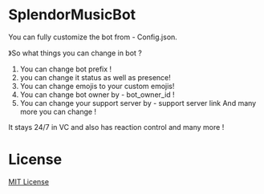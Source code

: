 # SplendorMusicBot

You can fully customize the bot from - Config.json. 

》So what things you can change in bot ?
1. You can change bot prefix ! 
2. you can change it status as well as presence!
3. You can change emojis to your custom emojis! 
4. You can change bot owner by - bot_owner_id ! 
5. You can change your support server by - support server link
And many more you can change ! 

It stays 24/7 in VC and also has reaction control and many more !


# License
[MIT License](LICENSE)
